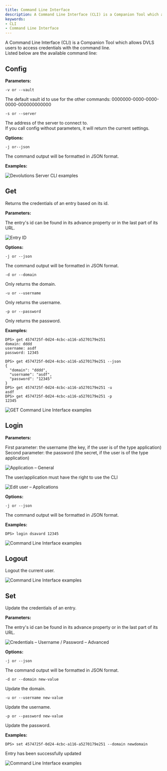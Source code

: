 ```yaml
---
title: Command Line Interface
description: A Command Line Interface (CLI) is a Companion Tool which allows Devolutions Server users to access credentials with the command line.
keywords:
- CLI
- Command Line Interface
---
```

A Command Line Interface (CLI) is a Companion Tool which allows DVLS users to access credentials with the command line.  
Listed below are the available command line: 

## Config 

**Parameters:**

`-v or --vault`

The default vault id to use for the other commands: 0000000-0000-0000-0000-000000000000 

`-s or --server`

The address of the server to connect to.  
If you call config without parameters, it will return the current settings.

**Options:**

`-j or--json`

The command output will be formatted in JSON format.

**Examples:**

![Devolutions Server CLI examples](https://webdevolutions.azureedge.net/docs/en/kb/KB8006.png) 

## Get 

Returns the credentials of an entry based on its id.  

**Parameters:**  

The entry's id can be found in its advance property or in the last part of its URL.  

![Entry ID](https://webdevolutions.azureedge.net/docs/en/kb/KB4351.png) 

**Options:**

`-j or --json`

The command output will be formatted in JSON format.

`-d or --domain`

Only returns the domain.

`-u or --username`

Only returns the username.

`-p or --password`

Only returns the password.

**Examples:**

```
DPS> get 4574725f-0d24-4cbc-a116-a5270179e251
domain: dddd
username: asdf
password: 12345

DPS> get 4574725f-0d24-4cbc-a116-a5270179e251 --json
{
  "domain": "dddd",
  "username": "asdf",
  "password": "12345"
}
DPS> get 4574725f-0d24-4cbc-a116-a5270179e251 -u
asdf
DPS> get 4574725f-0d24-4cbc-a116-a5270179e251 -p
12345
```

![GET Command Line Interface examples](https://webdevolutions.azureedge.net/docs/en/kb/KB4352.png) 

## Login 

**Parameters:**

First parameter: the username (the key, if the user is of the type application)  
Second parameter: the password (the secret, if the user is of the type application)  

![Application – General](https://webdevolutions.azureedge.net/docs/en/kb/KB4353.png) 

The user/application must have the right to use the CLI  

![Edit user – Applications](https://webdevolutions.azureedge.net/docs/en/kb/KB4354.png) 

**Options:**

`-j or --json`  

The command output will be formatted in JSON format.

**Examples:**

`DPS> login dsavard 12345`

![Command Line Interface examples](https://webdevolutions.azureedge.net/docs/en/kb/KB4355.png)

## Logout

Logout the current user.

![Command Line Interface examples](https://webdevolutions.azureedge.net/docs/en/kb/KB4356.png)

## Set

Update the credentials of an entry.

**Parameters:**

The entry's id can be found in its advance property or in the last part of its URL.

![Credentials – Username / Password – Advanced](https://webdevolutions.azureedge.net/docs/en/kb/KB4357.png) 

**Options:**

`-j or --json`

The command output will be formatted in JSON format.

`-d or --domain new-value`

Update the domain.

`-u or --username new-value`

Update the username.

`-p or --password new-value`

Update the password.

**Examples:**

`DPS> set 4574725f-0d24-4cbc-a116-a5270179e251 --domain newdomain`

Entry has been successfully updated

![Command Line Interface examples](https://webdevolutions.azureedge.net/docs/en/kb/KB4358.png) 
